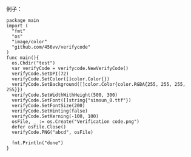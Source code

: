 例子：

    package main
    import (
      "fmt"
      "os"
      "image/color"
      "github.com/456vv/verifycode"
    )
    func main(){
      os.Chdir("test")
      var verifyCode = verifycode.NewVerifyCode()
      verifyCode.SetDPI(72)
      verifyCode.SetColor([]color.Color{})
      verifyCode.SetBackground([]color.Color{color.RGBA{255, 255, 255, 255}})
      verifyCode.SetWidthWithHeight(500, 300)
      verifyCode.SetFont([]string{"simsun_0.ttf"})
      verifyCode.SetFontSize(200)
      verifyCode.SetHinting(false)
      verifyCode.SetKerning(-100, 100)
      osFile, _ := os.Create("Verification code.png")
      defer osFile.Close()
      verifyCode.PNG("abcd", osFile)
      
      fmt.Println("done")
    }
